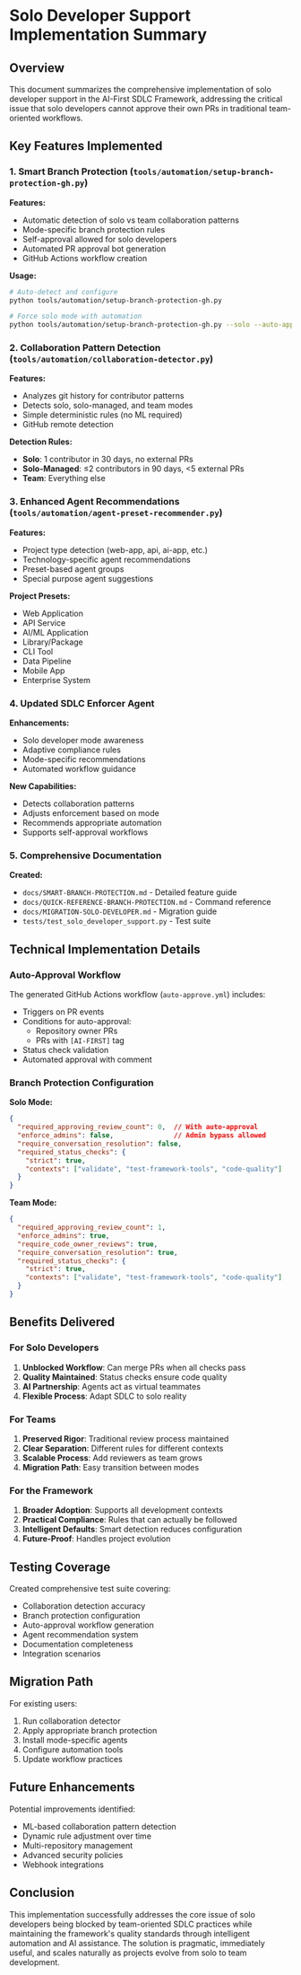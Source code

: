 # Solo Developer Support Implementation Summary

## Overview

This document summarizes the comprehensive implementation of solo developer support in the AI-First SDLC Framework, addressing the critical issue that solo developers cannot approve their own PRs in traditional team-oriented workflows.

## Key Features Implemented

### 1. Smart Branch Protection (`tools/automation/setup-branch-protection-gh.py`)

**Features:**
- Automatic detection of solo vs team collaboration patterns
- Mode-specific branch protection rules
- Self-approval allowed for solo developers
- Automated PR approval bot generation
- GitHub Actions workflow creation

**Usage:**
```bash
# Auto-detect and configure
python tools/automation/setup-branch-protection-gh.py

# Force solo mode with automation
python tools/automation/setup-branch-protection-gh.py --solo --auto-approval --create-bot-workflow
```

### 2. Collaboration Pattern Detection (`tools/automation/collaboration-detector.py`)

**Features:**
- Analyzes git history for contributor patterns
- Detects solo, solo-managed, and team modes
- Simple deterministic rules (no ML required)
- GitHub remote detection

**Detection Rules:**
- **Solo**: 1 contributor in 30 days, no external PRs
- **Solo-Managed**: ≤2 contributors in 90 days, <5 external PRs
- **Team**: Everything else

### 3. Enhanced Agent Recommendations (`tools/automation/agent-preset-recommender.py`)

**Features:**
- Project type detection (web-app, api, ai-app, etc.)
- Technology-specific agent recommendations
- Preset-based agent groups
- Special purpose agent suggestions

**Project Presets:**
- Web Application
- API Service
- AI/ML Application
- Library/Package
- CLI Tool
- Data Pipeline
- Mobile App
- Enterprise System

### 4. Updated SDLC Enforcer Agent

**Enhancements:**
- Solo developer mode awareness
- Adaptive compliance rules
- Mode-specific recommendations
- Automated workflow guidance

**New Capabilities:**
- Detects collaboration patterns
- Adjusts enforcement based on mode
- Recommends appropriate automation
- Supports self-approval workflows

### 5. Comprehensive Documentation

**Created:**
- `docs/SMART-BRANCH-PROTECTION.md` - Detailed feature guide
- `docs/QUICK-REFERENCE-BRANCH-PROTECTION.md` - Command reference
- `docs/MIGRATION-SOLO-DEVELOPER.md` - Migration guide
- `tests/test_solo_developer_support.py` - Test suite

## Technical Implementation Details

### Auto-Approval Workflow

The generated GitHub Actions workflow (`auto-approve.yml`) includes:
- Triggers on PR events
- Conditions for auto-approval:
  - Repository owner PRs
  - PRs with `[AI-FIRST]` tag
- Status check validation
- Automated approval with comment

### Branch Protection Configuration

**Solo Mode:**
```json
{
  "required_approving_review_count": 0,  // With auto-approval
  "enforce_admins": false,               // Admin bypass allowed
  "require_conversation_resolution": false,
  "required_status_checks": {
    "strict": true,
    "contexts": ["validate", "test-framework-tools", "code-quality"]
  }
}
```

**Team Mode:**
```json
{
  "required_approving_review_count": 1,
  "enforce_admins": true,
  "require_code_owner_reviews": true,
  "require_conversation_resolution": true,
  "required_status_checks": {
    "strict": true,
    "contexts": ["validate", "test-framework-tools", "code-quality"]
  }
}
```

## Benefits Delivered

### For Solo Developers
1. **Unblocked Workflow**: Can merge PRs when all checks pass
2. **Quality Maintained**: Status checks ensure code quality
3. **AI Partnership**: Agents act as virtual teammates
4. **Flexible Process**: Adapt SDLC to solo reality

### For Teams
1. **Preserved Rigor**: Traditional review process maintained
2. **Clear Separation**: Different rules for different contexts
3. **Scalable Process**: Add reviewers as team grows
4. **Migration Path**: Easy transition between modes

### For the Framework
1. **Broader Adoption**: Supports all development contexts
2. **Practical Compliance**: Rules that can actually be followed
3. **Intelligent Defaults**: Smart detection reduces configuration
4. **Future-Proof**: Handles project evolution

## Testing Coverage

Created comprehensive test suite covering:
- Collaboration detection accuracy
- Branch protection configuration
- Auto-approval workflow generation
- Agent recommendation system
- Documentation completeness
- Integration scenarios

## Migration Path

For existing users:
1. Run collaboration detector
2. Apply appropriate branch protection
3. Install mode-specific agents
4. Configure automation tools
5. Update workflow practices

## Future Enhancements

Potential improvements identified:
- ML-based collaboration pattern detection
- Dynamic rule adjustment over time
- Multi-repository management
- Advanced security policies
- Webhook integrations

## Conclusion

This implementation successfully addresses the core issue of solo developers being blocked by team-oriented SDLC practices while maintaining the framework's quality standards through intelligent automation and AI assistance. The solution is pragmatic, immediately useful, and scales naturally as projects evolve from solo to team development.
